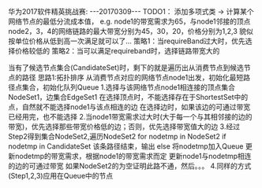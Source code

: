华为2017软件精英挑战赛:
---20170309---
TODO1：
添加多项式类 -> 计算某个网络节点的最低分流成本值，
e.g. node1的带宽需求为65，与node1邻接的顶点node2，3，4的网络链路的最大带宽分别为45，30，20，价格分别为1,2,3
貌似按单位价格从低到高一次满足就可以了...
策略1：当requireBand过大时，优先选择价格较低的
策略2：当可以满足requireband时，选择链路带宽大的

当有了候选节点集合(CandidateSet)时，剩下的就是遍历出从消费节点到候选节点的路径
思路1:拓扑排序
从消费节点对应的网络节点node1出发，初始化最短路径点集合，初始化队列Queue
   1.选择与该网络节点node1相连接的顶点集合NodeSet1，边集合EdgeSet1
                           在选择顶点时，不能选择存在于ShortestSet中的点，自然就不能选择node1与该点相连的边
                           在选择边时，如果该边的可通过带宽已经用完，也不能选择
   2.当node1带宽需求过大时(大于每一个与其相邻接的边的带宽)，优先选择那些带宽价格低的边；否则，优先选择带宽值大的边
   3.经过Step2得到集合NodeSet2,遍历NodeSet2
         for nodetmp in NodeSet2
            if nodetmp in CandidateSet
                                             该条路径结束，输出
            else 
                                             将nodetmp加入Queue
                                             更新nodetmp的带宽需求，根据node1的带宽需求而定
                                             更新node1与nodetmp相连的边的可通过带宽
               如果NodeSet2的为空证明此路不通，然后。。。
   4.同样的方式(Step1,2,3)应用在Queue中的节点
